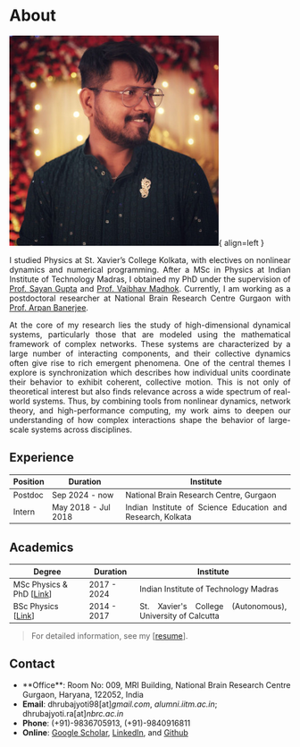 # About

![Image title](img/dp.jpeg){ align=left }
<div align="justify">

<p>
I studied Physics at St. Xavier’s College Kolkata, with electives on nonlinear dynamics and numerical programming. After a MSc in Physics at Indian Institute of Technology Madras, I obtained my PhD under the supervision of <a href="https://home.iitm.ac.in/sayan/">Prof. Sayan Gupta</a> and <a href="https://sites.google.com/view/madhok">Prof. Vaibhav Madhok</a>. Currently, I am working as a postdoctoral researcher at National Brain Research Centre Gurgaon with <a href="https://www.nbrc.ac.in/newweb/research/groups/arpan-banerjee">Prof. Arpan Banerjee</a>.
</p>

<p>
At the core of my research lies the study of high-dimensional dynamical systems, particularly those that are modeled using the mathematical framework of complex networks. These systems are characterized by a large number of interacting components, and their collective dynamics often give rise to rich emergent phenomena. One of the central themes I explore is synchronization which describes how individual units coordinate their behavior to exhibit coherent, collective motion. This is not only of theoretical interest but also finds relevance across a wide spectrum of real-world systems. 
Thus, by combining tools from nonlinear dynamics, network theory, and high-performance computing, my work aims to deepen our understanding of how complex interactions shape the behavior of large-scale systems across disciplines.
</p>
</div>

## Experience

| Position | Duration | Institute |
| ---------| ---------| ----------|
| Postdoc | Sep 2024 - now | <div align="justify">National Brain Research Centre, Gurgaon</div> |
| Intern | May 2018 - Jul 2018 | <div align="justify">Indian Institute of Science Education and Research, Kolkata</div> |

## Academics

| Degree | Duration | Institute |
| ---------| ---------| ----------|
| MSc Physics & PhD [[Link](PhD.md)] | 2017 - 2024 |  <div align="justify">Indian Institute of Technology Madras</div>  |
| BSc Physics [[Link](https://drive.google.com/file/d/1kzH1EiCFbbcnvpbOTWJMMhiCC53tkvDD/view?usp=sharing)] | 2014 - 2017 | <div align="justify">St. Xavier's College (Autonomous), University of Calcutta</div> |

> For detailed information, see my [[resume](https://drive.google.com/file/d/1pDmqyZtTw7QiOCLzVDtpZioT9_SFtdWR/view)].

## Contact

- <div align="justify">**Office**: Room No: 009, MRI Building, National Brain Research Centre Gurgaon, Haryana, 122052, India</div>
- **Email**: dhrubajyoti98[at]_gmail.com_, _alumni.iitm.ac.in_; dhrubajyoti.ra[at]_nbrc.ac.in_
- **Phone**: (+91)-9836705913, (+91)-9840916811
- **Online**: [Google Scholar](https://scholar.google.co.in/citations?user=2OR7h7kAAAAJ&hl=en), [LinkedIn](https://www.linkedin.com/in/dhrubajyoti-biswas/), and [Github](https://github.com/dhrubajyoti98)